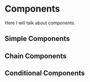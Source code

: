 # Components

Here I will talk about components.


## Simple Components

## Chain Components

## Conditional Components
